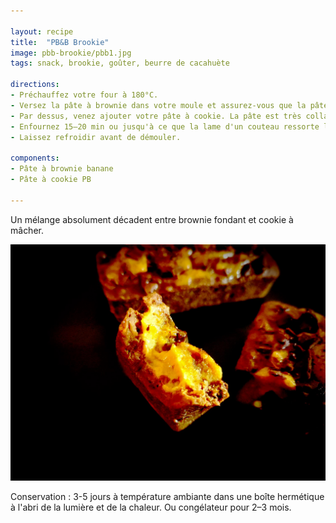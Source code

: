 ```yaml
---

layout: recipe
title:  "PB&B Brookie"
image: pbb-brookie/pbb1.jpg
tags: snack, brookie, goûter, beurre de cacahuète

directions:
- Préchauffez votre four à 180°C.
- Versez la pâte à brownie dans votre moule et assurez-vous que la pâte soit bien tassée. 
- Par dessus, venez ajouter votre pâte à cookie. La pâte est très collante donc n'hésitez pas à huiler/mouiller vos ustensiles ou vos doigts pour qu'elles soit plus facile à manipuler. Vous pouvez déposer des petites boules par dessus la pâte à brownie pour peu que vous ne laissiez pas trop d'espace entre chaque, pas besoin d'avoir une couche parfaitement lisse. Cette pâte va en effet s'étaler d'elle-même à la cuisson. 
- Enfournez 15–20 min ou jusqu'à ce que la lame d'un couteau ressorte légèrement humide (si vous souhaitez un coeur coulant)
- Laissez refroidir avant de démouler. 

components:
- Pâte à brownie banane
- Pâte à cookie PB

---
```


Un mélange absolument décadent entre brownie fondant et cookie à mâcher.

![L’intérieur est tellement gooey que le brookie se délie entre les lèvres.](../images/pbb-brookie/pbb6.jpg)

Conservation&nbsp;: 3-5 jours à température ambiante dans une boîte hermétique à l'abri de la lumière et de la chaleur. Ou congélateur pour 2–3 mois. 